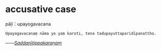 # accusative case
pāḷi：upayogavacana
```
Upayogavacanaṃ nāma yo yaṃ karoti, tena tadupayuttaparidīpanattho.
```
——<u>*Saddanītippakaraṇaṃ*</u>